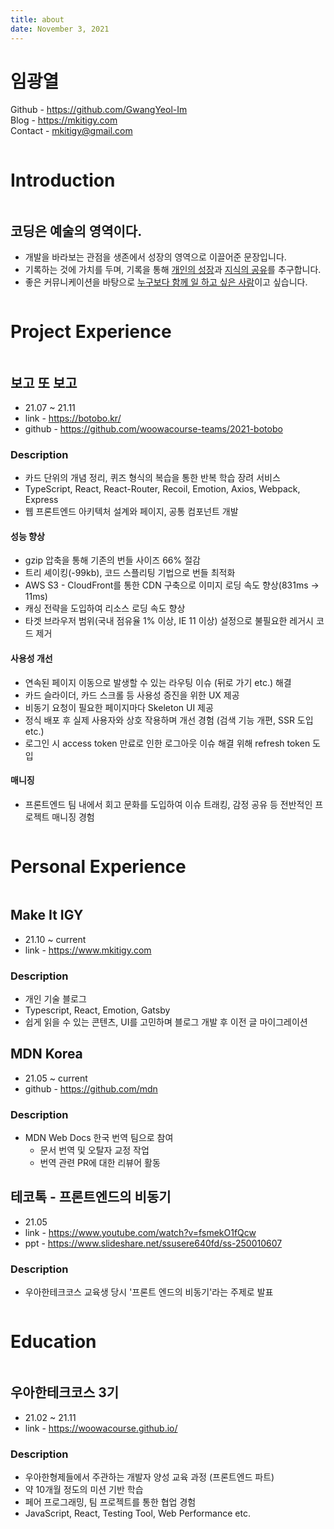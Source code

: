 ```yaml
---
title: about
date: November 3, 2021
---
```


# 임광열

Github - https://github.com/GwangYeol-Im  
Blog - https://mkitigy.com  
Contact - mkitigy@gmail.com

<div style="display:flex;">
  <h1 class="md_h1">Introduction</h1>
</div>

## 코딩은 예술의 영역이다.

- 개발을 바라보는 관점을 생존에서 성장의 영역으로 이끌어준 문장입니다.
- 기록하는 것에 가치를 두며, 기록을 통해 [개인의 성장](https://mkitigy.notion.site/0115bf664d234a99883abce2c5d1b63d)과 [지식의 공유](https://www.mkitigy.com)를 추구합니다.
- 좋은 커뮤니케이션을 바탕으로 [누구보다 함께 일 하고 싶은 사람](https://www.mkitigy.com/posts/나는-당신에게-어떤-사람이었을까)이고 싶습니다.

<div style="display:flex;">
  <h1 class="md_h1">Project Experience</h1>
</div>

## 보고 또 보고

- 21.07 ~ 21.11
- link - https://botobo.kr/
- github - https://github.com/woowacourse-teams/2021-botobo

### Description

- 카드 단위의 개념 정리, 퀴즈 형식의 복습을 통한 반복 학습 장려 서비스
- TypeScript, React, React-Router, Recoil, Emotion, Axios, Webpack, Express
- 웹 프론트엔드 아키텍처 설계와 페이지, 공통 컴포넌트 개발

#### 성능 향상

- gzip 압축을 통해 기존의 번들 사이즈 66% 절감
- 트리 셰이킹(-99kb), 코드 스플리팅 기법으로 번들 최적화
- AWS S3 - CloudFront를 통한 CDN 구축으로 이미지 로딩 속도 향상(831ms → 11ms)
- 캐싱 전략을 도입하여 리소스 로딩 속도 향상
- 타겟 브라우저 범위(국내 점유율 1% 이상, IE 11 이상) 설정으로 불필요한 레거시 코드 제거

#### 사용성 개선

- 연속된 페이지 이동으로 발생할 수 있는 라우팅 이슈 (뒤로 가기 etc.) 해결
- 카드 슬라이더, 카드 스크롤 등 사용성 증진을 위한 UX 제공
- 비동기 요청이 필요한 페이지마다 Skeleton UI 제공
- 정식 배포 후 실제 사용자와 상호 작용하며 개선 경험 (검색 기능 개편, SSR 도입 etc.)
- 로그인 시 access token 만료로 인한 로그아웃 이슈 해결 위해 refresh token 도입

#### 매니징

- 프론트엔드 팀 내에서 회고 문화를 도입하여 이슈 트래킹, 감정 공유 등 전반적인 프로젝트 매니징 경험

<div style="display:flex;">
  <h1 class="md_h1">Personal Experience</h1>
</div>

## Make It IGY

- 21.10 ~ current
- link - https://www.mkitigy.com

### Description

- 개인 기술 블로그
- Typescript, React, Emotion, Gatsby
- 쉽게 읽을 수 있는 콘텐츠, UI를 고민하며 블로그 개발 후 이전 글 마이그레이션

## MDN Korea

- 21.05 ~ current
- github - https://github.com/mdn

### Description

- MDN Web Docs 한국 번역 팀으로 참여
  - 문서 번역 및 오탈자 교정 작업
  - 번역 관련 PR에 대한 리뷰어 활동

## 테코톡 - 프론트엔드의 비동기

- 21.05
- link - https://www.youtube.com/watch?v=fsmekO1fQcw
- ppt - https://www.slideshare.net/ssusere640fd/ss-250010607

### Description

- 우아한테크코스 교육생 당시 '프론트 엔드의 비동기'라는 주제로 발표

<div style="display:flex;">
  <h1 class="md_h1">Education</h1>
</div>

## 우아한테크코스 3기

- 21.02 ~ 21.11
- link - https://woowacourse.github.io/

### Description

- 우아한형제들에서 주관하는 개발자 양성 교육 과정 (프론트엔드 파트)
- 약 10개월 정도의 미션 기반 학습
- 페어 프로그래밍, 팀 프로젝트를 통한 협업 경험
- JavaScript, React, Testing Tool, Web Performance etc.
